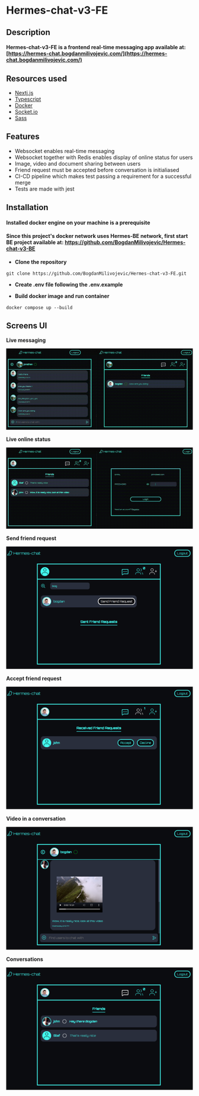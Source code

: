 # Hermes-chat-v3-FE

## Description

#### Hermes-chat-v3-FE is a frontend real-time messaging app available at: [https://hermes-chat.bogdanmilivojevic.com/](https://hermes-chat.bogdanmilivojevic.com/)

## Resources used

- [Nextj.js](https://nextjs.org/)
- [Typescript](https://www.typescriptlang.org/)
- [Docker](https://www.docker.com/)
- [Socket.io](https://socket.io/)
- [Sass](https://sass-lang.com/)

## Features

- Websocket enables real-time messaging
- Websocket together with Redis enables display of online status for users
- Image, video and document sharing between users
- Friend request must be accepted before conversation is initialiased
- CI-CD pipeline which makes test passing a requirement for a successful merge
- Tests are made with jest

## Installation

#### Installed docker engine on your machine is a prerequisite

#### Since this project's docker network uses Hermes-BE network, first start BE project available at: https://github.com/BogdanMilivojevic/Hermes-chat-v3-BE

- **Clone the repository**

```
git clone https://github.com/BogdanMilivojevic/Hermes-chat-v3-FE.git
```

- **Create .env file following the .env.example**

- **Build docker image and run container**

```
docker compose up --build
```

## Screens UI

**Live messaging**

![Live messaging](/public/ws-conversation.gif)

**Live online status**

![Live online status](/public/ws-online-status.gif)

**Send friend request**

![Send friend request](/public/add-friend.png)

**Accept friend request**

![Accept friend request](/public/accept-friend.png)

**Video in a conversation**

![Video in a conversation](/public/covnersation-video.png)

**Conversations**

![Conversations](/public/conversations.png)
